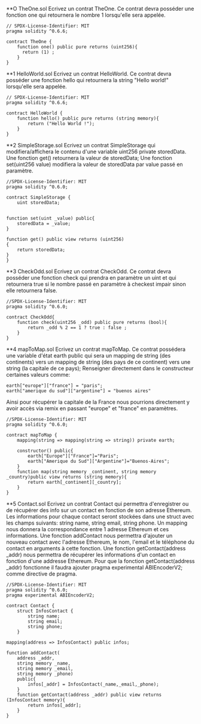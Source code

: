 **O TheOne.sol
Ecrivez un contrat TheOne. Ce contrat devra posséder une fonction one qui retournera le nombre 1 lorsqu'elle sera appelée.

```
// SPDX-License-Identifier: MIT
pragma solidity ^0.6.6;

contract TheOne {
    function one() public pure returns (uint256){
      return (1) ;
    }
}
```
**1 HelloWorld.sol
Ecrivez un contrat HelloWorld.
Ce contrat devra posséder une fonction hello qui retournera la string "Hello world!" lorsqu'elle sera appelée.

```
// SPDX-License-Identifier: MIT
pragma solidity ^0.6.6;

contract HelloWorld {
    function hello() public pure returns (string memory){
        return ("Hello World !");
    }
}
```

**2 SimpleStorage.sol
Ecrivez un contrat SimpleStorage qui modifiera/affichera le contenu d'une variable uint256 private storedData.
Une fonction get() retournera la valeur de storedData; Une fonction set(uint256 value) modifiera la valeur de storedData par value passé en paramètre. 

```
//SPDX-License-Identifier: MIT
pragma solidity ^0.6.0;

contract SimpleStorage {
    uint storedData;
    
    
function set(uint _value) public{
    storedData = _value;
}

function get() public view returns (uint256)
{
    return storedData;
}
}
```
**3 CheckOdd.sol
Ecrivez un contrat CheckOdd. Ce contrat devra posséder une fonction check qui prendra en paramètre un uint et qui retournera true si le nombre passé en paramètre à checkest impair sinon elle retournera false.
```
//SPDX-License-Identifier: MIT
pragma solidity ^0.6.0;

contract CheckOdd{
    function check(uint256 _odd) public pure returns (bool){
        return _odd % 2 == 1 ? true : false ;
    }
}
```
**4 mapToMap.sol
Ecrivez un contrat mapToMap. Ce contrat possédera une variable d'état earth public qui sera un mapping de string (des continents) vers un mapping de string (des pays de ce continent) vers une string (la capitale de ce pays); Renseigner directement dans le constructeur certaines valeurs comme:
```
earth["europe"]["france"] = "paris";
earth["amerique du sud"]["argentine"] = "buenos aires"
```
Ainsi pour récupérer la capitale de la France nous pourrions directement y avoir accès via remix en passant "europe" et "france" en paramètres.

```
//SPDX-License-Identifier: MIT
pragma solidity ^0.6.0;

contract mapToMap {
    mapping(string => mapping(string => string)) private earth;

    constructor() public{
        earth["Europe"]["France"]="Paris";
        earth["Amerique du Sud"]["Argentine"]="Buenos-Aires";
    }
    function map(string memory _continent, string memory _country)public view returns (string memory){
        return earth[_continent][_country];
    }
}
```
**5 Contact.sol
Ecrivez un contrat Contact qui permettra d'enregistrer ou de récupérer des info sur un contact en fonction de son adresse Ethereum. Les informations pour chaque contact seront stockées dans une struct avec les champs suivants: string name, string email, string phone.
Un mapping nous donnera la correspondance entre 1 adresse Ethereum et ces informations.
Une fonction addContact nous permettra d'ajouter un nouveau contact avec l'adresse Ethereum, le nom, l'email et le téléphone du contact en arguments à cette fonction.
Une fonction getContact(address _addr) nous permettra de récupérer les informations d'un contact en fonction d'une addresse Ethereum. Pour que la fonction getContact(address _addr) fonctionne il faudra ajouter pragma experimental ABIEncoderV2; comme directive de pragma.

```
//SPDX-License-Identifier: MIT
pragma solidity ^0.6.0;
pragma experimental ABIEncoderV2;

contract Contact {
    struct InfosContact {
        string name;
        string email;
        string phone;
    }

mapping(address => InfosContact) public infos;

function addContact(
    address _addr,
    string memory _name,
    string memory _email,
    string memory _phone)
    public{
        infos[_addr] = InfosContact(_name,_email,_phone);
    }
    function getContact(address _addr) public view returns (InfosContact memory){
        return infos[_addr];
    }
}

